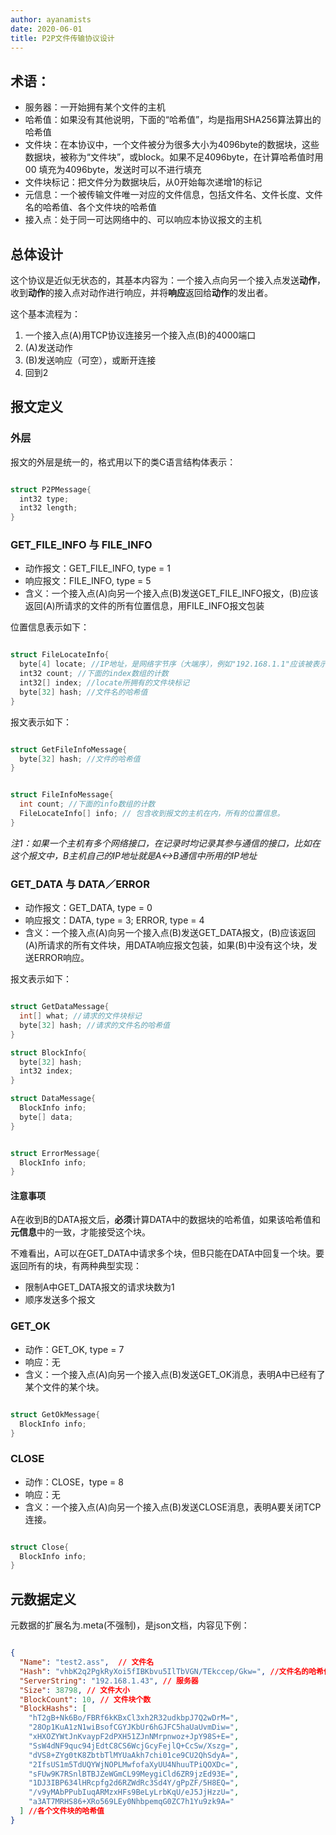 ```yaml
---
author: ayanamists
date: 2020-06-01
title: P2P文件传输协议设计
---
```


## 术语：

+ 服务器：一开始拥有某个文件的主机
+ 哈希值：如果没有其他说明，下面的“哈希值”，均是指用SHA256算法算出的哈希值
+ 文件块：在本协议中，一个文件被分为很多大小为4096byte的数据块，这些数据块，被称为“文件块”，或block。如果不足4096byte，在计算哈希值时用 00 填充为4096byte，发送时可以不进行填充
+ 文件块标记：把文件分为数据块后，从0开始每次递增1的标记
+ 元信息：一个被传输文件唯一对应的文件信息，包括文件名、文件长度、文件名的哈希值、各个文件块的哈希值
+ 接入点：处于同一可达网络中的、可以响应本协议报文的主机

## 总体设计

这个协议是近似无状态的，其基本内容为：一个接入点向另一个接入点发送**动作**，收到**动作**的接入点对动作进行响应，并将**响应**返回给**动作**的发出者。

这个基本流程为：

1. 一个接入点(A)用TCP协议连接另一个接入点(B)的4000端口
2. (A)发送动作
3. (B)发送响应（可空），或断开连接
4. 回到2

## 报文定义

### 外层

报文的外层是统一的，格式用以下的类C语言结构体表示：

```c

struct P2PMessage{
  int32 type;
  int32 length;
}

```

### GET_FILE_INFO 与 FILE_INFO

+ 动作报文：GET_FILE_INFO, type = 1
+ 响应报文：FILE_INFO, type = 5
+ 含义：一个接入点(A)向另一个接入点(B)发送GET_FILE_INFO报文，(B)应该返回(A)所请求的文件的所有位置信息，用FILE_INFO报文包装

位置信息表示如下：

```c

struct FileLocateInfo{
  byte[4] locate; //IP地址，是网络字节序（大端序），例如"192.168.1.1"应该被表示为 C0 A8 01 01
  int32 count; //下面的index数组的计数
  int32[] index; //locate所拥有的文件块标记
  byte[32] hash; //文件名的哈希值
}

```

报文表示如下：

```c

struct GetFileInfoMessage{
  byte[32] hash; //文件的哈希值
}

```

```c

struct FileInfoMessage{
  int count; //下面的info数组的计数
  FileLocateInfo[] info; // 包含收到报文的主机在内，所有的位置信息。
}

```

*注1：如果一个主机有多个网络接口，在记录时均记录其参与通信的接口，比如在这个报文中，B主机自己的IP地址就是A<->B通信中所用的IP地址*

### GET_DATA 与 DATA／ERROR

+ 动作报文：GET_DATA, type = 0
+ 响应报文：DATA, type = 3; ERROR, type = 4
+ 含义：一个接入点(A)向另一个接入点(B)发送GET_DATA报文，(B)应该返回(A)所请求的所有文件块，用DATA响应报文包装，如果(B)中没有这个块，发送ERROR响应。

报文表示如下：

```c

struct GetDataMessage{
  int[] what; //请求的文件块标记
  byte[32] hash; //请求的文件名的哈希值
}

struct BlockInfo{
  byte[32] hash;
  int32 index;
}

struct DataMessage{
  BlockInfo info;
  byte[] data;
}

```

```c

struct ErrorMessage{
  BlockInfo info;
}

```

#### 注意事项

A在收到B的DATA报文后，**必须**计算DATA中的数据块的哈希值，如果该哈希值和**元信息**中的一致，才能接受这个块。

不难看出，A可以在GET_DATA中请求多个块，但B只能在DATA中回复一个块。要返回所有的块，有两种典型实现：

+ 限制A中GET_DATA报文的请求块数为1
+ 顺序发送多个报文

### GET_OK

+ 动作：GET_OK, type = 7
+ 响应：无
+ 含义：一个接入点(A)向另一个接入点(B)发送GET_OK消息，表明A中已经有了某个文件的某个块。

```c

struct GetOkMessage{
  BlockInfo info;
}

```

### CLOSE

+ 动作：CLOSE，type = 8
+ 响应：无
+ 含义：一个接入点(A)向另一个接入点(B)发送CLOSE消息，表明A要关闭TCP连接。

```c

struct Close{
  BlockInfo info;
}

```

## 元数据定义

元数据的扩展名为.meta(不强制)，是json文档，内容见下例：

```json

{
  "Name": "test2.ass",  // 文件名
  "Hash": "vhbK2q2PgkRyXoi5fIBKbvu5IlTbVGN/TEkccep/Gkw=", //文件名的哈希值
  "ServerString": "192.168.1.43", // 服务器
  "Size": 38798, // 文件大小
  "BlockCount": 10, // 文件块个数
  "BlockHashs": [
    "hT2gB+Nk6Bo/FBRf6kKBxCl3xh2R32udkbpJ7Q2wDrM=", 
    "28Op1KuA1zN1wiBsofCGYJKbUr6hGJFC5haUaUvmDiw=",
    "xHXOZYWtJnKvaypF2dPXH51ZJnNMrpnwoz+JpY98S+E=",
    "SsW4dNF9quc94jEdtC8CS6WcjGcyFejlQ+CcSw/Xszg=",
    "dVS8+ZYg0tK8ZbtbTlMYUaAkh7chi01ce9CU2QhSdyA=",
    "2IfsUS1m5TdUQYWjNOPLMwfofaXyUU4NhuuTPiQOXDc=",
    "sFUw9K7RSnlBTBJZeWGmCL99MeygiCld6ZR9jzEd93E=",
    "1DJ3IBP634lHRcpfg2d6RZWdRc3Sd4Y/gPpZF/5H8EQ=",
    "/v9yMAbPPubIuqARMzxHFs9BeLyLrbKqU/eJ5JjHzzU=",
    "a3AT7MRHS86+XRo569LEy0NhbpemqG0ZC7h1Yu9zk9A="
  ] //各个文件块的哈希值
}

```